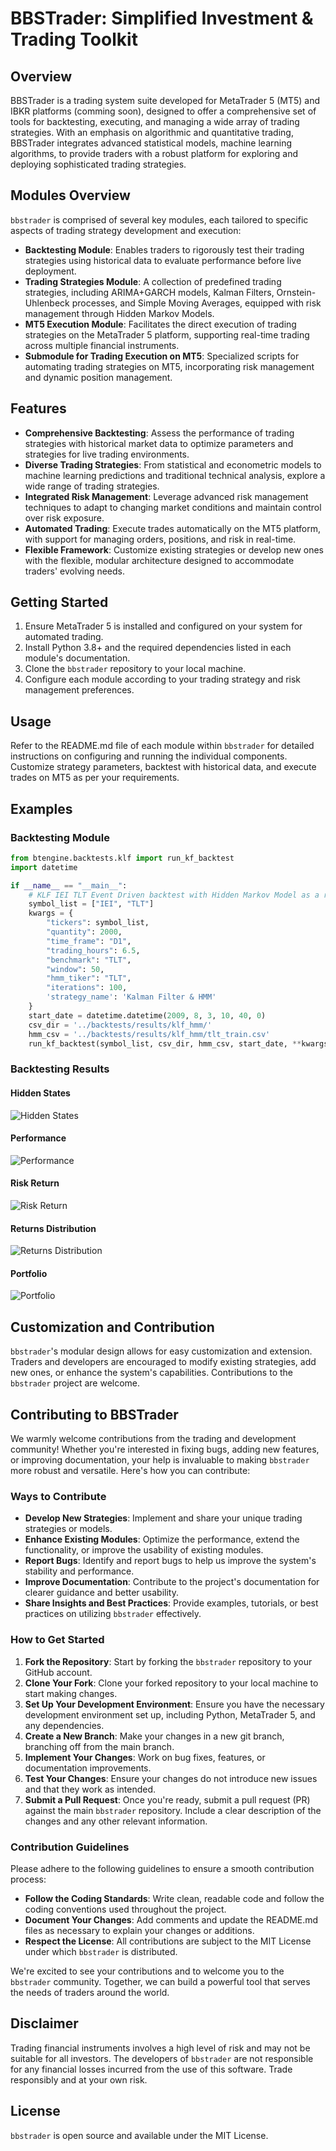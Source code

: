 # BBSTrader: Simplified Investment & Trading Toolkit  

## Overview

BBSTrader is a trading system suite developed for MetaTrader 5 (MT5) and IBKR platforms (comming soon), designed to offer a comprehensive set of tools for backtesting, executing, and managing a wide array of trading strategies. With an emphasis on algorithmic and quantitative trading, BBSTrader integrates advanced statistical models, machine learning algorithms, to provide traders with a robust platform for exploring and deploying sophisticated trading strategies.

## Modules Overview

`bbstrader` is comprised of several key modules, each tailored to specific aspects of trading strategy development and execution:

- **Backtesting Module**: Enables traders to rigorously test their trading strategies using historical data to evaluate performance before live deployment.
- **Trading Strategies Module**: A collection of predefined trading strategies, including ARIMA+GARCH models, Kalman Filters, Ornstein-Uhlenbeck processes, and Simple Moving Averages, equipped with risk management through Hidden Markov Models.
- **MT5 Execution Module**: Facilitates the direct execution of trading strategies on the MetaTrader 5 platform, supporting real-time trading across multiple financial instruments.
- **Submodule for Trading Execution on MT5**: Specialized scripts for automating trading strategies on MT5, incorporating risk management and dynamic position management.

## Features

- **Comprehensive Backtesting**: Assess the performance of trading strategies with historical market data to optimize parameters and strategies for live trading environments.
- **Diverse Trading Strategies**: From statistical and econometric models to machine learning predictions and traditional technical analysis, explore a wide range of trading strategies.
- **Integrated Risk Management**: Leverage advanced risk management techniques to adapt to changing market conditions and maintain control over risk exposure.
- **Automated Trading**: Execute trades automatically on the MT5 platform, with support for managing orders, positions, and risk in real-time.
- **Flexible Framework**: Customize existing strategies or develop new ones with the flexible, modular architecture designed to accommodate traders' evolving needs.

## Getting Started

1. Ensure MetaTrader 5 is installed and configured on your system for automated trading.
2. Install Python 3.8+ and the required dependencies listed in each module's documentation.
3. Clone the `bbstrader` repository to your local machine.
4. Configure each module according to your trading strategy and risk management preferences.

## Usage

Refer to the README.md file of each module within `bbstrader` for detailed instructions on configuring and running the individual components. Customize strategy parameters, backtest with historical data, and execute trades on MT5 as per your requirements.

## Examples
### Backtesting Module
```python
from btengine.backtests.klf import run_kf_backtest
import datetime

if __name__ == "__main__":
    # KLF IEI TLT Event Driven backtest with Hidden Markov Model as a risk manager.
    symbol_list = ["IEI", "TLT"]
    kwargs = {
        "tickers": symbol_list,
        "quantity": 2000,
        "time_frame": "D1",
        "trading_hours": 6.5,
        "benchmark": "TLT",
        "window": 50,
        "hmm_tiker": "TLT",
        "iterations": 100,
        'strategy_name': 'Kalman Filter & HMM'
    }
    start_date = datetime.datetime(2009, 8, 3, 10, 40, 0)
    csv_dir = '../backtests/results/klf_hmm/'
    hmm_csv = '../backtests/results/klf_hmm/tlt_train.csv'
    run_kf_backtest(symbol_list, csv_dir, hmm_csv, start_date, **kwargs)
```
### Backtesting Results
#### Hidden States
![Hidden States](/bbstrader/btengine/backtests/results/klf_hmm/hidden_states.png)

#### Performance
![Performance](/bbstrader/btengine/backtests/results/klf_hmm/performance.png)

#### Risk Return
![Risk Return](/bbstrader/btengine/backtests/results/klf_hmm/risk_return.png)

#### Returns Distribution
![Returns Distribution](/bbstrader/btengine/backtests/results/klf_hmm/returns_distribution.png)

#### Portfolio
![Portfolio](/bbstrader/btengine/backtests/results/klf_hmm/summary_stats.png)

## Customization and Contribution

`bbstrader`'s modular design allows for easy customization and extension. Traders and developers are encouraged to modify existing strategies, add new ones, or enhance the system's capabilities. Contributions to the `bbstrader` project are welcome.

## Contributing to BBSTrader

We warmly welcome contributions from the trading and development community! Whether you're interested in fixing bugs, adding new features, or improving documentation, your help is invaluable to making `bbstrader` more robust and versatile. Here's how you can contribute:

### Ways to Contribute

- **Develop New Strategies**: Implement and share your unique trading strategies or models.
- **Enhance Existing Modules**: Optimize the performance, extend the functionality, or improve the usability of existing modules.
- **Report Bugs**: Identify and report bugs to help us improve the system's stability and performance.
- **Improve Documentation**: Contribute to the project's documentation for clearer guidance and better usability.
- **Share Insights and Best Practices**: Provide examples, tutorials, or best practices on utilizing `bbstrader` effectively.

### How to Get Started

1. **Fork the Repository**: Start by forking the `bbstrader` repository to your GitHub account.
2. **Clone Your Fork**: Clone your forked repository to your local machine to start making changes.
3. **Set Up Your Development Environment**: Ensure you have the necessary development environment set up, including Python, MetaTrader 5, and any dependencies.
4. **Create a New Branch**: Make your changes in a new git branch, branching off from the main branch.
5. **Implement Your Changes**: Work on bug fixes, features, or documentation improvements.
6. **Test Your Changes**: Ensure your changes do not introduce new issues and that they work as intended.
7. **Submit a Pull Request**: Once you're ready, submit a pull request (PR) against the main `bbstrader` repository. Include a clear description of the changes and any other relevant information.

### Contribution Guidelines

Please adhere to the following guidelines to ensure a smooth contribution process:

- **Follow the Coding Standards**: Write clean, readable code and follow the coding conventions used throughout the project.
- **Document Your Changes**: Add comments and update the README.md files as necessary to explain your changes or additions.
- **Respect the License**: All contributions are subject to the MIT License under which `bbstrader` is distributed.

We're excited to see your contributions and to welcome you to the `bbstrader` community. Together, we can build a powerful tool that serves the needs of traders around the world.


## Disclaimer

Trading financial instruments involves a high level of risk and may not be suitable for all investors. The developers of `bbstrader` are not responsible for any financial losses incurred from the use of this software. Trade responsibly and at your own risk.

## License

`bbstrader` is open source and available under the MIT License.
